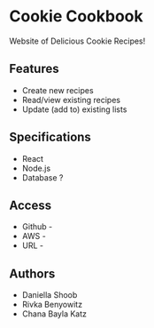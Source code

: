 # Cookie Cookbook
Website of Delicious Cookie Recipes!

## Features
* Create new recipes 
* Read/view existing recipes
* Update (add to) existing lists

## Specifications 
* React
* Node.js
* Database ?

## Access 
* Github -
* AWS -
* URL -

## Authors
* Daniella Shoob
* Rivka Benyowitz
* Chana Bayla Katz